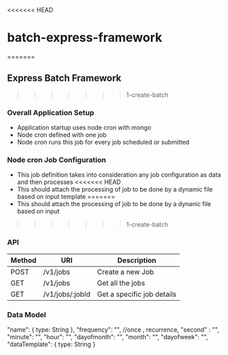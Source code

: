 <<<<<<< HEAD
# batch-express-framework
=======
## Express Batch Framework
>>>>>>> 1-create-batch
### Overall Application Setup
* Application startup uses node cron with mongo
* Node cron defined with one job
* Node cron runs this job for every job scheduled or submitted

### Node cron Job Configuration
* This job definition takes into consideration any job configuration as data and then processes
<<<<<<< HEAD
* This should attach the processing of job to be done by a dynamic file based on input template
=======
* This should attach the processing of job to be done by a dynanic file based on input
>>>>>>> 1-create-batch

### API 
Method | URI | Description
------ | --- | -----------
POST | /v1/jobs | Create a new Job
GET | /v1/jobs | Get all the jobs
GET | /v1/jobs/:jobId | Get a specific job details

### Data Model 
 "name": { type: String },
 "frequency": "", //once , recurrence,
 "second" : "",
 "minute": "",
 "hour": "",
 "dayofmonth": "",
 "month": "",
 "dayofweek": "",
 "dataTemplate": { type: String }
